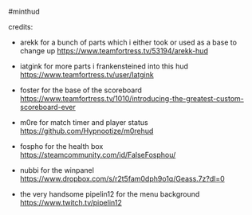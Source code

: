 #minthud

credits:
- arekk for a bunch of parts which i either took or used as a base to change up
https://www.teamfortress.tv/53194/arekk-hud

- iatgink for more parts i frankensteined into this hud
https://www.teamfortress.tv/user/Iatgink

- foster for the base of the scoreboard
https://www.teamfortress.tv/1010/introducing-the-greatest-custom-scoreboard-ever

- m0re for match timer and player status
https://github.com/Hypnootize/m0rehud

- fospho for the health box 
https://steamcommunity.com/id/FalseFosphou/

- nubbi for the winpanel
https://www.dropbox.com/s/r2t5fam0dph9o1q/Geass.7z?dl=0

- the very handsome pipelin12 for the menu background
https://www.twitch.tv/pipelin12

